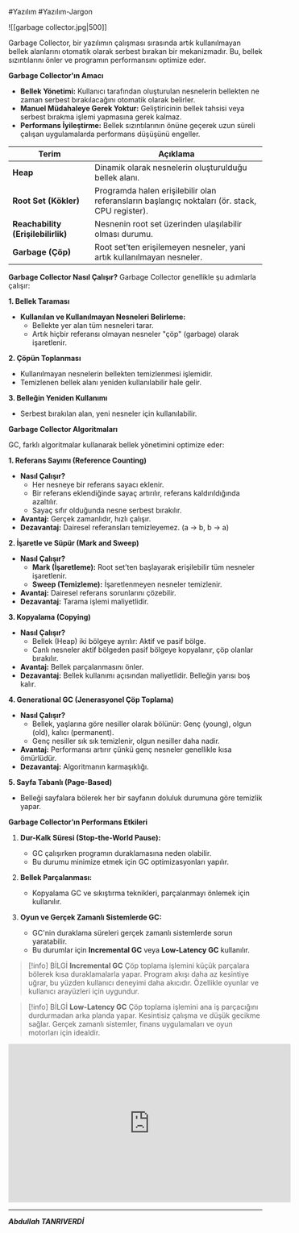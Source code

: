 #Yazılım #Yazılım-Jargon 


![[garbage collector.jpg|500]]

Garbage Collector, bir yazılımın çalışması sırasında artık kullanılmayan bellek alanlarını otomatik olarak serbest bırakan bir mekanizmadır. Bu, bellek sızıntılarını önler ve programın performansını optimize eder.

**Garbage Collector'ın Amacı**

- **Bellek Yönetimi:** Kullanıcı tarafından oluşturulan nesnelerin bellekten ne zaman serbest bırakılacağını otomatik olarak belirler.
- **Manuel Müdahaleye Gerek Yoktur:** Geliştiricinin bellek tahsisi veya serbest bırakma işlemi yapmasına gerek kalmaz.
- **Performans İyileştirme:** Bellek sızıntılarının önüne geçerek uzun süreli çalışan uygulamalarda performans düşüşünü engeller.

|Terim|Açıklama|
|---|---|
|**Heap**|Dinamik olarak nesnelerin oluşturulduğu bellek alanı.|
|**Root Set (Kökler)**|Programda halen erişilebilir olan referansların başlangıç noktaları (ör. stack, CPU register).|
|**Reachability (Erişilebilirlik)**|Nesnenin root set üzerinden ulaşılabilir olması durumu.|
|**Garbage (Çöp)**|Root set’ten erişilemeyen nesneler, yani artık kullanılmayan nesneler.|

**Garbage Collector Nasıl Çalışır?**
Garbage Collector genellikle şu adımlarla çalışır:

 **1. Bellek Taraması**

- **Kullanılan ve Kullanılmayan Nesneleri Belirleme:**
    - Bellekte yer alan tüm nesneleri tarar.
    - Artık hiçbir referansı olmayan nesneler "çöp" (garbage) olarak işaretlenir.

**2. Çöpün Toplanması**

- Kullanılmayan nesnelerin bellekten temizlenmesi işlemidir.
- Temizlenen bellek alanı yeniden kullanılabilir hale gelir.

**3. Belleğin Yeniden Kullanımı**

- Serbest bırakılan alan, yeni nesneler için kullanılabilir.



**Garbage Collector Algoritmaları**

GC, farklı algoritmalar kullanarak bellek yönetimini optimize eder:

 **1. Referans Sayımı (Reference Counting)**

- **Nasıl Çalışır?**
    - Her nesneye bir referans sayacı eklenir.
    - Bir referans eklendiğinde sayaç artırılır, referans kaldırıldığında azaltılır.
    - Sayaç sıfır olduğunda nesne serbest bırakılır.
- **Avantaj:** Gerçek zamanlıdır, hızlı çalışır.
- **Dezavantaj:** Dairesel referansları temizleyemez. (a → b, b → a)

**2. İşaretle ve Süpür (Mark and Sweep)**

- **Nasıl Çalışır?**
	- **Mark (İşaretleme):** Root set’ten başlayarak erişilebilir tüm nesneler işaretlenir.
	- **Sweep (Temizleme):** İşaretlenmeyen nesneler temizlenir.
- **Avantaj:** Dairesel referans sorunlarını çözebilir.
- **Dezavantaj:** Tarama işlemi maliyetlidir.


**3. Kopyalama (Copying)**

- **Nasıl Çalışır?**
    - Bellek (Heap) iki bölgeye ayrılır: Aktif ve pasif bölge.
    - Canlı nesneler aktif bölgeden pasif bölgeye kopyalanır, çöp olanlar bırakılır.
- **Avantaj:** Bellek parçalanmasını önler.
- **Dezavantaj:** Bellek kullanımı açısından maliyetlidir. Belleğin yarısı boş kalır.

**4. Generational GC (Jenerasyonel Çöp Toplama)**

- **Nasıl Çalışır?**
    - Bellek, yaşlarına göre nesiller olarak bölünür: Genç (young), olgun (old), kalıcı (permanent).
    - Genç nesiller sık sık temizlenir, olgun nesiller daha nadir.
- **Avantaj:** Performansı artırır çünkü genç nesneler genellikle kısa ömürlüdür.
- **Dezavantaj:** Algoritmanın karmaşıklığı.

**5. Sayfa Tabanlı (Page-Based)**

- Belleği sayfalara bölerek her bir sayfanın doluluk durumuna göre temizlik yapar.

**Garbage Collector’ın Performans Etkileri**

1. **Dur-Kalk Süresi (Stop-the-World Pause):**
    
    - GC çalışırken programın duraklamasına neden olabilir.
    - Bu durumu minimize etmek için GC optimizasyonları yapılır.
2. **Bellek Parçalanması:**
    
    - Kopyalama GC ve sıkıştırma teknikleri, parçalanmayı önlemek için kullanılır.
3. **Oyun ve Gerçek Zamanlı Sistemlerde GC:**
    
    - GC'nin duraklama süreleri gerçek zamanlı sistemlerde sorun yaratabilir.
    - Bu durumlar için **Incremental GC** veya **Low-Latency GC** kullanılır.

> [!info] BİLGİ
>  **Incremental GC**
Çöp toplama işlemini küçük parçalara bölerek kısa duraklamalarla yapar. Program akışı daha az kesintiye uğrar, bu yüzden kullanıcı deneyimi daha akıcıdır. Özellikle oyunlar ve kullanıcı arayüzleri için uygundur.


> [!info] BİLGİ
>**Low-Latency GC**
Çöp toplama işlemini ana iş parçacığını durdurmadan arka planda yapar. Kesintisiz çalışma ve düşük gecikme sağlar. Gerçek zamanlı sistemler, finans uygulamaları ve oyun motorları için idealdir.

<iframe 
  width="560" 
  height="315" 
  src="https://www.youtube.com/embed/c32zXYAK7CI" 
  title="Garbage Collection (Mark & Sweep) - Computerphile" 
  frameborder="0" 
  allow="accelerometer; autoplay; clipboard-write; encrypted-media; gyroscope; picture-in-picture; web-share" 
  allowfullscreen>
</iframe>


---

***Abdullah TANRIVERDİ***








